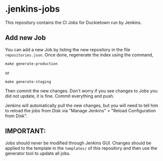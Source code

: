 # .jenkins-jobs

This repository contains the CI Jobs for Duckietown run by Jenkins.

## Add new Job

You can add a new Job by listing the new repository in the file `repositories.json`.
Once done, regenerate the index using the command,

```shell
make generate-production
```

or 

```shell
make generate-staging
```

Then commit the new changes. Don't worry if you see changes to Jobs you did not update, it is fine.
Commit everything and push. 

Jenkins will automatically pull the new changes, but you will need to tell him to reload the jobs from Disk via "Manage Jenkins" > "Reload Configuration from Disk".

## IMPORTANT:

Jobs should never be modified through Jenkins GUI. Changes should be applied to the template in the 
`templates/` of this repository and then use the generator tool to update all jobs.
